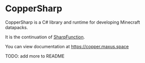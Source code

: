 # CopperSharp
 
CopperSharp is a C# library and runtime for developing Minecraft datapacks.

It is the continuation of [SharpFunction](https://github.com/Maxuss/SharpFunction).

You can view documentation at https://copper.maxus.space

TODO: add more to README